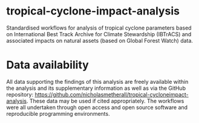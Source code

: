# tropical-cyclone-impact-analysis
Standardised workflows for analysis of tropical cyclone parameters based on International Best Track Archive for Climate Stewardship (IBTrACS) and associated impacts on natural assets (based on Global Forest Watch) data. 

# Data availability
All data supporting the findings of this analysis are freely available within the analysis and its supplementary information as well as via the GitHub repository: https://github.com/nicholasmetherall/tropical-cycloneimpact-analysis. These data may be used if cited appropriately. The workflows were all undertaken through open access and open source software and reproducible programming environments.
